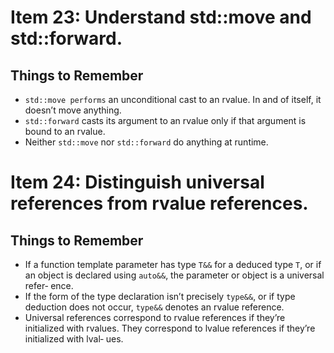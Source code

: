 # Item 23: Understand std::move and std::forward.
## Things to Remember
* `std::move performs` an unconditional cast to an rvalue. In and of itself, it
doesn’t move anything.
* `std::forward` casts its argument to an rvalue only if that argument is bound
to an rvalue.
* Neither `std::move` nor `std::forward` do anything at runtime.

# Item 24: Distinguish universal references from rvalue references.
## Things to Remember
* If a function template parameter has type `T&&` for a deduced type `T`, or if an
object is declared using `auto&&`, the parameter or object is a universal refer‐
ence.
* If the form of the type declaration isn’t precisely `type&&`, or if type deduction
does not occur, `type&&` denotes an rvalue reference.
* Universal references correspond to rvalue references if they’re initialized with
rvalues. They correspond to lvalue references if they’re initialized with lval‐
ues.